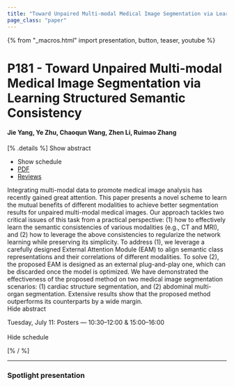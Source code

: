 ```yaml
---
title: "Toward Unpaired Multi-modal Medical Image Segmentation via Learning Structured Semantic Consistency"
page_class: "paper"
---
```


{% from "_macros.html" import presentation, button, teaser, youtube %}

# P181 - Toward Unpaired Multi-modal Medical Image Segmentation via Learning Structured Semantic Consistency

#### Jie Yang, Ye Zhu, Chaoqun Wang, Zhen Li, Ruimao Zhang

[% .details %]
<a class="toggle_visibility" data-selector=".abstract" data-level="3">Show abstract</a>
- <a class="toggle_visibility" data-selector=".schedule" data-level="3">Show schedule</a>
- <a href="https://openreview.net/pdf?id=e9qGhrfP1v">PDF</a>
- <a href="https://openreview.net/forum?id=e9qGhrfP1v">Reviews</a>

<p>
    <span class="abstract">
        Integrating multi-modal data to promote medical image analysis has recently gained great attention. This paper presents a novel scheme to learn the mutual benefits of different modalities to achieve better segmentation results for unpaired multi-modal medical images. Our approach tackles two critical issues of this task from a practical perspective: (1) how to effectively learn the semantic consistencies of various modalities (e.g., CT and MRI), and (2) how to leverage the above consistencies to regularize the network learning while preserving its simplicity. To address (1), we leverage a carefully designed External Attention Module (EAM) to align semantic class representations and their correlations of different modalities. To solve (2), the proposed EAM is designed as an external plug-and-play one, which can be discarded once the model is optimized. We have demonstrated the effectiveness of the proposed method on two medical image segmentation scenarios: (1) cardiac structure segmentation, and (2) abdominal multi-organ segmentation. Extensive results show that the proposed method outperforms its counterparts by a wide margin.
        <br>
        <span class="actions"><a class="toggle_visibility" data-level="2">Hide abstract</a></span>
    </span>
</p>

<p>
    <span class="schedule">
        Tuesday, July 11: Posters — 10:30–12:00 & 15:00–16:00<br>
        <br>
        <span class="actions"><a class="toggle_visibility" data-level="2">Hide schedule</a></span>
    </span>
</p>
[% / %]

---


### Spotlight presentation
